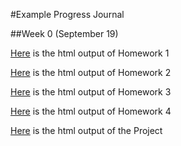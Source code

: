 #Example Progress Journal

##Week 0 (September 19)

[Here](/hmw1.html) is the html output of Homework 1

[Here](/hmw_2.html) is the html output of Homework 2

[Here](/hmw3.html) is the html output of Homework 3

[Here](/hmw4.html) is the html output of Homework 4

[Here](/Project/Project.html) is the html output of the Project
